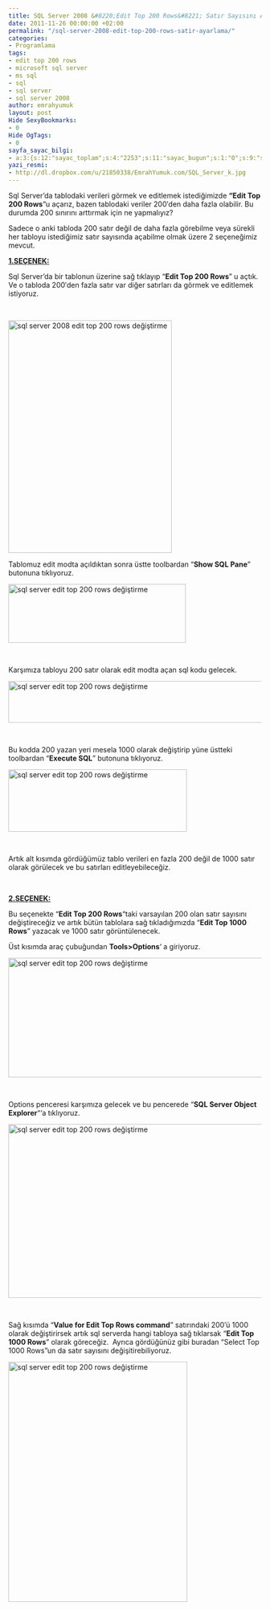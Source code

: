 ```yaml
---
title: SQL Server 2008 &#8220;Edit Top 200 Rows&#8221; Satır Sayısını Ayarlama
date: 2011-11-26 00:00:00 +02:00
permalink: "/sql-server-2008-edit-top-200-rows-satir-ayarlama/"
categories:
- Programlama
tags:
- edit top 200 rows
- microsoft sql server
- ms sql
- sql
- sql server
- sql server 2008
author: emrahyumuk
layout: post
Hide SexyBookmarks:
- 0
Hide OgTags:
- 0
sayfa_sayac_bilgi:
- a:3:{s:12:"sayac_toplam";s:4:"2253";s:11:"sayac_bugun";s:1:"0";s:9:"son_okuma";s:10:"1364790055";}
yazi_resmi:
- http://dl.dropbox.com/u/21850338/EmrahYumuk.com/SQL_Server_k.jpg
---
```


Sql Server&#8217;da tablodaki verileri görmek ve editlemek istediğimizde **&#8220;Edit Top 200 Rows**&#8220;u açarız, bazen tablodaki veriler 200&#8242;den daha fazla olabilir. Bu durumda 200 sınırını arttırmak için ne yapmalıyız?

Sadece o anki tabloda 200 satır değil de daha fazla görebilme veya sürekli her tabloyu istediğimiz satır sayısında açabilme olmak üzere 2 seçeneğimiz mevcut.

<!--more-->

<span style="text-decoration: underline;"><strong>1.SEÇENEK:</strong></span>

Sql Server&#8217;da bir tablonun üzerine sağ tıklayıp &#8220;**Edit Top 200 Rows**&#8221; u açtık. Ve o tabloda 200&#8242;den fazla satır var diğer satırları da görmek ve editlemek istiyoruz.

&nbsp;

<img class="alignnone" title="sql server 2008 edit top 200 rows - 01" src="http://dl.dropbox.com/u/21850338/EmrahYumuk.com/sql-server-edit-top-200-rows/01.jpg" alt="sql server 2008 edit top 200 rows değiştirme" width="325" height="463" />

Tablomuz edit modta açıldıktan sonra üstte toolbardan &#8220;**Show SQL Pane**&#8221; butonuna tıklıyoruz.

<img class="alignnone" title="sql server edit top 200 rows 02" src="http://dl.dropbox.com/u/21850338/EmrahYumuk.com/sql-server-edit-top-200-rows/02.jpg" alt="sql server edit top 200 rows değiştirme" width="353" height="117" />

&nbsp;

Karşımıza tabloyu 200 satır olarak edit modta açan sql kodu gelecek.

<img class="alignnone" title="sql server edit top 200 rows - 03" src="http://dl.dropbox.com/u/21850338/EmrahYumuk.com/sql-server-edit-top-200-rows/03.jpg" alt="sql server edit top 200 rows değiştirme" width="551" height="83" />

&nbsp;

Bu kodda 200 yazan yeri mesela 1000 olarak değiştirip yüne üstteki toolbardan &#8220;**Execute SQL**&#8221; butonuna tıklıyoruz.

<img class="alignnone" title="sql server edit top 200 rows - 04" src="http://dl.dropbox.com/u/21850338/EmrahYumuk.com/sql-server-edit-top-200-rows/04.jpg" alt="sql server edit top 200 rows değiştirme" width="355" height="124" />

&nbsp;

Artık alt kısımda gördüğümüz tablo verileri en fazla 200 değil de 1000 satır olarak görülecek ve bu satırları editleyebileceğiz.

&nbsp;

<span style="text-decoration: underline;"><strong>2.SEÇENEK:</strong></span>

Bu seçenekte &#8220;**Edit Top 200 Rows**&#8220;taki varsayılan 200 olan satır sayısını değiştireceğiz ve artık bütün tablolara sağ tıkladığımızda &#8220;**Edit Top 1000 Rows**&#8221; yazacak ve 1000 satır görüntülenecek.

Üst kısımda araç çubuğundan **Tools>Options**&#8216; a giriyoruz.

<img class="alignnone" title="sql server edit top 200 rows " src="http://dl.dropbox.com/u/21850338/EmrahYumuk.com/sql-server-edit-top-200-rows/05.jpg" alt="sql server edit top 200 rows değiştirme" width="508" height="238" />

&nbsp;

Options penceresi karşımıza gelecek ve bu pencerede &#8220;**SQL Server Object Explorer**&#8220;&#8216;a tıklıyoruz.

<img class="alignnone" title="sql server edit top 200 rows" src="http://dl.dropbox.com/u/21850338/EmrahYumuk.com/sql-server-edit-top-200-rows/06.jpg" alt="sql server edit top 200 rows değiştirme" width="602" height="346" />

&nbsp;

Sağ kısımda &#8220;**Value for Edit Top <n> Rows command**&#8221; satırındaki 200&#8242;ü 1000 olarak değiştirirsek artık sql serverda hangi tabloya sağ tıklarsak &#8220;**Edit Top 1000 Rows**&#8221; olarak göreceğiz.  Ayrıca gördüğünüz gibi buradan &#8220;Select Top 1000 Rows&#8221;un da satır sayısını değişitirebiliyoruz.

<img class=" alignnone" title="sql server edit top 200 rows" src="http://dl.dropbox.com/u/21850338/EmrahYumuk.com/sql-server-edit-top-200-rows/07.jpg" alt="sql server edit top 200 rows değiştirme" width="356" height="478" />